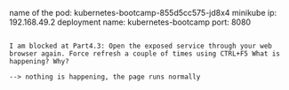 name of the pod: kubernetes-bootcamp-855d5cc575-jd8x4
minikube ip: 192.168.49.2
deployment name: kubernetes-bootcamp
port: 8080
```

I am blocked at Part4.3: Open the exposed service through your web browser again. Force refresh a couple of times using CTRL+F5 What is happening? Why?

--> nothing is happening, the page runs normally

